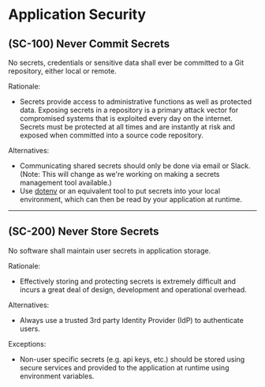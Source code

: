 # Application Security

## (SC-100) Never Commit Secrets

No secrets, credentials or sensitive data shall ever be committed to a Git
repository, either local or remote.

Rationale:

- Secrets provide access to administrative functions as well as protected data.
  Exposing secrets in a repository is a primary attack vector for compromised
  systems that is exploited every day on the internet. Secrets must be protected
  at all times and are instantly at risk and exposed when committed into a source
  code repository.

Alternatives:

- Communicating shared secrets should only be done via email or Slack. (Note:
  This will change as we're working on making a secrets management tool available.)
- Use [dotenv](https://github.com/motdotla/dotenv)
  or an equivalent tool to put secrets into your local environment, which can
  then be read by your application at runtime.

---

## (SC-200) Never Store Secrets

No software shall maintain user secrets in application storage.

Rationale:

- Effectively storing and protecting secrets is extremely difficult and incurs
  a great deal of design, development and operational overhead.

Alternatives:

- Always use a trusted 3rd party Identity Provider (IdP) to authenticate users.

Exceptions:

- Non-user specific secrets (e.g. api keys, etc.) should be stored using secure
  services and provided to the application at runtime using environment variables.
